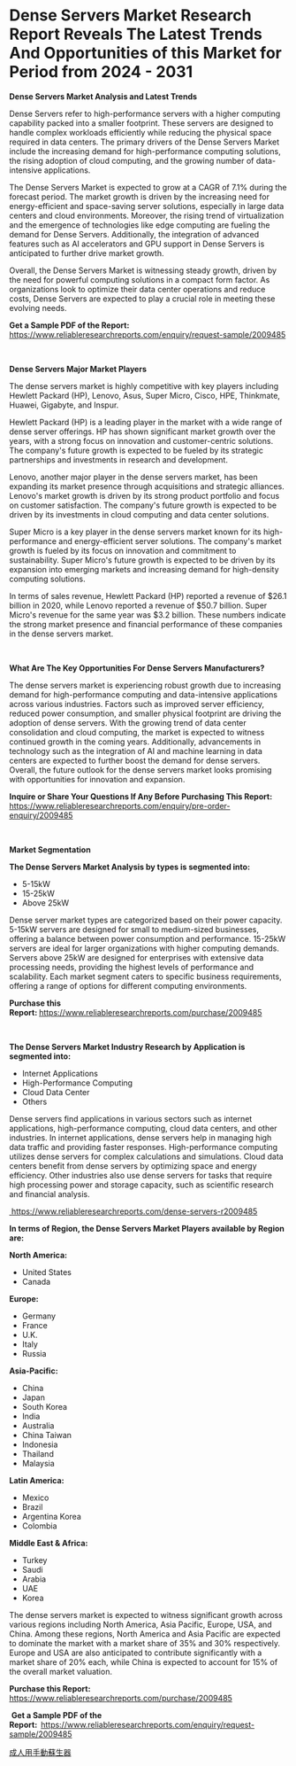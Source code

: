 <p><h1>Dense Servers Market Research Report Reveals The Latest Trends And Opportunities of this Market for Period from 2024 - 2031</h1></p><p><strong>Dense Servers Market Analysis and Latest Trends</strong></p>
<p><p>Dense Servers refer to high-performance servers with a higher computing capability packed into a smaller footprint. These servers are designed to handle complex workloads efficiently while reducing the physical space required in data centers. The primary drivers of the Dense Servers Market include the increasing demand for high-performance computing solutions, the rising adoption of cloud computing, and the growing number of data-intensive applications.</p><p>The Dense Servers Market is expected to grow at a CAGR of 7.1% during the forecast period. The market growth is driven by the increasing need for energy-efficient and space-saving server solutions, especially in large data centers and cloud environments. Moreover, the rising trend of virtualization and the emergence of technologies like edge computing are fueling the demand for Dense Servers. Additionally, the integration of advanced features such as AI accelerators and GPU support in Dense Servers is anticipated to further drive market growth.</p><p>Overall, the Dense Servers Market is witnessing steady growth, driven by the need for powerful computing solutions in a compact form factor. As organizations look to optimize their data center operations and reduce costs, Dense Servers are expected to play a crucial role in meeting these evolving needs.</p></p>
<p><strong>Get a Sample PDF of the Report:&nbsp;</strong> <a href="https://www.reliableresearchreports.com/enquiry/request-sample/2009485">https://www.reliableresearchreports.com/enquiry/request-sample/2009485</a></p>
<p>&nbsp;</p>
<p><strong>Dense Servers Major Market Players</strong></p>
<p><p>The dense servers market is highly competitive with key players including Hewlett Packard (HP), Lenovo, Asus, Super Micro, Cisco, HPE, Thinkmate, Huawei, Gigabyte, and Inspur. </p><p>Hewlett Packard (HP) is a leading player in the market with a wide range of dense server offerings. HP has shown significant market growth over the years, with a strong focus on innovation and customer-centric solutions. The company's future growth is expected to be fueled by its strategic partnerships and investments in research and development.</p><p>Lenovo, another major player in the dense servers market, has been expanding its market presence through acquisitions and strategic alliances. Lenovo's market growth is driven by its strong product portfolio and focus on customer satisfaction. The company's future growth is expected to be driven by its investments in cloud computing and data center solutions.</p><p>Super Micro is a key player in the dense servers market known for its high-performance and energy-efficient server solutions. The company's market growth is fueled by its focus on innovation and commitment to sustainability. Super Micro's future growth is expected to be driven by its expansion into emerging markets and increasing demand for high-density computing solutions.</p><p>In terms of sales revenue, Hewlett Packard (HP) reported a revenue of $26.1 billion in 2020, while Lenovo reported a revenue of $50.7 billion. Super Micro's revenue for the same year was $3.2 billion. These numbers indicate the strong market presence and financial performance of these companies in the dense servers market.</p></p>
<p>&nbsp;</p>
<p><strong>What Are The Key Opportunities For Dense Servers Manufacturers?</strong></p>
<p><p>The dense servers market is experiencing robust growth due to increasing demand for high-performance computing and data-intensive applications across various industries. Factors such as improved server efficiency, reduced power consumption, and smaller physical footprint are driving the adoption of dense servers. With the growing trend of data center consolidation and cloud computing, the market is expected to witness continued growth in the coming years. Additionally, advancements in technology such as the integration of AI and machine learning in data centers are expected to further boost the demand for dense servers. Overall, the future outlook for the dense servers market looks promising with opportunities for innovation and expansion.</p></p>
<p><strong>Inquire or Share Your Questions If Any Before Purchasing This Report:</strong> <a href="https://www.reliableresearchreports.com/enquiry/pre-order-enquiry/2009485">https://www.reliableresearchreports.com/enquiry/pre-order-enquiry/2009485</a></p>
<p>&nbsp;</p>
<p><strong>Market Segmentation</strong></p>
<p><strong>The Dense Servers Market Analysis by types is segmented into:</strong></p>
<p><ul><li>5-15kW</li><li>15-25kW</li><li>Above 25kW</li></ul></p>
<p><p>Dense server market types are categorized based on their power capacity. 5-15kW servers are designed for small to medium-sized businesses, offering a balance between power consumption and performance. 15-25kW servers are ideal for larger organizations with higher computing demands. Servers above 25kW are designed for enterprises with extensive data processing needs, providing the highest levels of performance and scalability. Each market segment caters to specific business requirements, offering a range of options for different computing environments.</p></p>
<p><strong>Purchase this Report:&nbsp;</strong><a href="https://www.reliableresearchreports.com/purchase/2009485">https://www.reliableresearchreports.com/purchase/2009485</a></p>
<p>&nbsp;</p>
<p><strong>The Dense Servers Market Industry Research by Application is segmented into:</strong></p>
<p><ul><li>Internet Applications</li><li>High-Performance Computing</li><li>Cloud Data Center</li><li>Others</li></ul></p>
<p><p>Dense servers find applications in various sectors such as internet applications, high-performance computing, cloud data centers, and other industries. In internet applications, dense servers help in managing high data traffic and providing faster responses. High-performance computing utilizes dense servers for complex calculations and simulations. Cloud data centers benefit from dense servers by optimizing space and energy efficiency. Other industries also use dense servers for tasks that require high processing power and storage capacity, such as scientific research and financial analysis.</p></p>
<p><a href="https://www.reliableresearchreports.com/dense-servers-r2009485">&nbsp;https://www.reliableresearchreports.com/dense-servers-r2009485</a></p>
<p><strong>In terms of Region, the Dense Servers Market Players available by Region are:</strong></p>
<p>
    <p> <strong> North America: </strong>
        <ul>
            <li>United States</li>
            <li>Canada</li>
        </ul>
        </p> 
    <p> <strong> Europe: </strong>
        <ul>
            <li>Germany</li>
            <li>France</li>
            <li>U.K.</li>
            <li>Italy</li>
            <li>Russia</li>
        </ul>
        </p> 
    <p> <strong> Asia-Pacific: </strong>
        <ul>
            <li>China</li>
            <li>Japan</li>
            <li>South Korea</li>
            <li>India</li>
            <li>Australia</li>
            <li>China Taiwan</li>
            <li>Indonesia</li>
            <li>Thailand</li>
            <li>Malaysia</li>
        </ul>
        </p> 
    <p> <strong> Latin America: </strong>
        <ul>
            <li>Mexico</li>
            <li>Brazil</li>
            <li>Argentina Korea</li>
            <li>Colombia</li>
        </ul>
        </p> 
    <p> <strong> Middle East & Africa: </strong>
        <ul>
            <li>Turkey</li>
            <li>Saudi</li>
            <li>Arabia</li>
            <li>UAE</li>
            <li>Korea</li>
        </ul>
    </p>
    </p>
<p><p>The dense servers market is expected to witness significant growth across various regions including North America, Asia Pacific, Europe, USA, and China. Among these regions, North America and Asia Pacific are expected to dominate the market with a market share of 35% and 30% respectively. Europe and USA are also anticipated to contribute significantly with a market share of 20% each, while China is expected to account for 15% of the overall market valuation.</p></p>
<p><strong>Purchase this Report: </strong><a href="https://www.reliableresearchreports.com/purchase/2009485">https://www.reliableresearchreports.com/purchase/2009485</a></p>
<p>&nbsp;<strong>Get a Sample PDF of the Report:&nbsp;&nbsp;</strong><a href="https://www.reliableresearchreports.com/enquiry/request-sample/2009485">https://www.reliableresearchreports.com/enquiry/request-sample/2009485</a></p>
<p><strong></strong></p>
<p><p><a href="https://github.com/oqxogxyvqe90775/Market-Research-Report-List-1/blob/main/555522320298.md">成人用手動蘇生器</a></p></p>